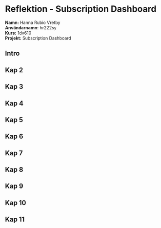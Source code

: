 # Reflektion - Subscription Dashboard

**Namn:** Hanna Rubio Vretby  
**Användarnamn:** hr222sy  
**Kurs:** 1dv610  
**Projekt:** Subscription Dashboard  

## Intro

## Kap 2

## Kap 3

## Kap 4

## Kap 5

## Kap 6

## Kap 7

## Kap 8

## Kap 9

## Kap 10

## Kap 11
